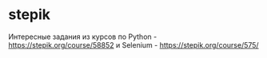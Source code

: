 # stepik
Интересные задания из курсов по Python - https://stepik.org/course/58852 и Selenium - https://stepik.org/course/575/